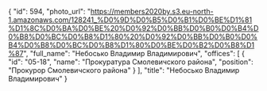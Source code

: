 {
    "id": 594,
    "photo_url": "https://members2020by.s3.eu-north-1.amazonaws.com/128241_%D0%9D%D0%B5%D0%B1%D0%BE%D1%81%D1%8C%D0%BA%D0%BE%20%D0%92%D0%BB%D0%B0%D0%B4%D0%B8%D0%BC%D0%B8%D1%80%20%D0%92%D0%BB%D0%B0%D0%B4%D0%B8%D0%BC%D0%B8%D1%80%D0%BE%D0%B2%D0%B8%D1%87",
    "full_name": "Небосько Владимир Владимирович",
    "offices": [
        {
            "id": "05-18",
            "name": "Прокуратура Смолевичского района",
            "position": "Прокурор Смолевичского района"
        }
    ],
    "title": "Небосько Владимир Владимирович"
}